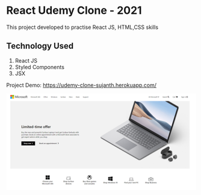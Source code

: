 # React Udemy Clone - 2021

This project developed to practise React JS, HTML,CSS skills

## Technology Used

1. React JS
2. Styled Components
3. JSX

Project Demo: https://udemy-clone-sujanth.herokuapp.com/

![screenshot](https://github.com/sujanth21/microsoft_landing_page/blob/master/img/landing_ms.PNG)
